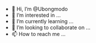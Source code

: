 - 👋 Hi, I’m @Ubongmodo
- 👀 I’m interested in ...
- 🌱 I’m currently learning ...
- 💞️ I’m looking to collaborate on ...
- 📫 How to reach me ...

<!---
Ubongmodo/Ubongmodo is a ✨ special ✨ repository because its `README.md` (this file) appears on your GitHub profile.
You can click the Preview link to take a look at your changes.
--->
